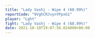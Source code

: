 ```yaml
---
title: "Lady Vashj - Wipe 4 (68.99%)"
reportCode: "9VghCRJvynYPpxG1"
player: "Lght"
fight: "Lady Vashj - Wipe 4 (68.99%)"
date: 2021-10-10T19:07:58.024000+00:00
---
```

